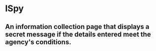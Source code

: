 # ISpy
## An information collection page that displays a secret message if the details entered meet the agency's conditions.

